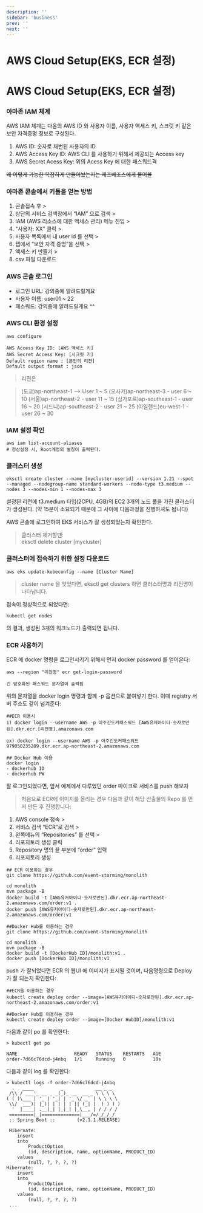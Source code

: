 ```yaml
---
description: ''
sidebar: 'business'
prev: ''
next: ''
---
```


# AWS Cloud Setup(EKS, ECR 설정)

# AWS Cloud Setup(EKS, ECR 설정)

### 아마존 IAM 체계
AWS IAM 체계는 다음의 AWS ID 와 사용자 이름, 사용자 액세스 키, 스크릿 키 같은 보안 자격증명 정보로 구성된다. 
1. AWS ID:  숫자로 채번된 사용자의 ID 
1. AWS Access Key ID:  AWS CLI 를 사용하기 위해서 제공되는 Access key
1. AWS Secret Acess Key: 위의 Acess Key 에 대한 패스워드격

~~왜 이렇게 가능한 복잡하게 만들어놨는지는 제프베조스에게 물어볼~~

### 아마존 콘솔에서 키들을 얻는 방법
1. 콘솔접속 후 > 
2. 상단의 서비스 검색창에서 “IAM” 으로 검색 > 
3. IAM (AWS 리소스에 대한 액세스 관리) 메뉴 진입 >
4.  "사용자: XX" 클릭 >
5.  사용자 목록에서 내 user id 를 선택 > 
6.  탭에서 “보안 자격 증명”을 선택 > 
7.  액세스 키 만들기 > 
8.  csv 파일 다운로드 

### AWS 콘솔 로그인
- 로그인 URL: 강의중에 알려드릴게요
- 사용자 이름: user01 ~ 22
- 패스워드:  강의중에 알려드릴게요 ^^

### AWS CLI 환경 설정
```
aws configure

AWS Access Key ID: [AWS 액세스 키]
AWS Secret Access Key: [시크릿 키]
Default region name : [본인의 리젼]
Default output format : json
```
> 리젼은 

> (도쿄)ap-northeast-1 --> User 1 ~ 5
> (오사카)ap-northeast-3 - user 6 ~ 10 
> (서울)ap-northeast-2 - user 11 ~ 15
> (싱가포르)ap-southeast-1 - user 16 ~ 20
> (시드니)ap-southeast-2 - user 21 ~ 25
> (아일랜드)eu-west-1 - user 26 ~ 30

### IAM 설정 확인
```
aws iam list-account-aliases
# 정상설정 시, Root계정의 별칭이 출력된다.
```

### 클러스터 생성
```
eksctl create cluster --name [mycluster-userid] --version 1.21 --spot --managed --nodegroup-name standard-workers --node-type t3.medium --nodes 3 --nodes-min 1 --nodes-max 3
```

설정된 리전에 t3.medium 타입(2CPU, 4GB)의 EC2 3개의 노드 풀을 가진 클러스터가  생성된다.
(약 15분이 소요되기 때문에 그 사이에 다음과정을 진행하셔도 됩니다)

AWS 콘솔에 로그인하여 EKS 서비스가 잘 생성되었는지 확인한다.

> 클러스터 제거할땐:  
>  eksctl delete cluster [mycluster]

### 클러스터에 접속하기 위한 설정 다운로드
```
aws eks update-kubeconfig --name [Cluster Name]
```
> cluster name 을 잊었다면, eksctl get clusters 하면 클러스터명과 리전명이 나타납니다.

접속이 정상적으로 되었다면:

```
kubectl get nodes
```
의 결과, 생성된 3개의 워크노드가 출력되면  됩니다.


### ECR 사용하기

ECR 에 docker 명령을 로그인시키기 위해서 먼저 docker password 를 얻어온다:  
```
aws --region "리전명" ecr get-login-password 

긴 암호화된 패스워드 문자열이 출력됨
```

위의 문자열을 docker login 명령과 함께 -p 옵션으로 붙여넣기 한다. 이때 registry 서버 주소도 같이 넘겨준다:

```
##ECR 이용시
1) docker login --username AWS -p 아주긴도커패스워드 [AWS유저아이디-숫자로만된].dkr.ecr.[리전명].amazonaws.com

ex) docker login --username AWS -p 아주긴도커패스워드 979050235289.dkr.ecr.ap-northeast-2.amazonaws.com

## Docker Hub 이용
docker login
- dockerhub ID
- dockerhub PW
```

잘 로그인되었다면, 앞서 예제에서 다루었던 order 마이크로 서비스를 push 해보자

> 처음으로 ECR에 이미지를 올리는 경우 다음과 같이 해당 산출물의 Repo 를 먼저 만든 후 진행합니다:


1. AWS console 접속 > 
2. 서비스 검색 “ECR”로 검색 > 
3. 왼쪽메뉴의 “Repositories” 를 선택 > 
4. 리포지토리 생성 클릭 
5. Repository 명의 끝 부분에 “order” 입력
6. 리포지토리 생성


```
## ECR 이용하는 경우
git clone https://github.com/event-storming/monolith

cd monolith
mvn package -B
docker build -t [AWS유저아이디-숫자로만된].dkr.ecr.ap-northeast-2.amazonaws.com/order:v1 .
docker push [AWS유저아이디-숫자로만된].dkr.ecr.ap-northeast-2.amazonaws.com/order:v1

##Docker Hub를 이용하는 경우 
git clone https://github.com/event-storming/monolith

cd monolith
mvn package -B
docker build -t [DockerHub ID]/monolith:v1 .
docker push [DockerHub ID]/monolith:v1

```

push 가 잘되었다면 ECR 의 웹UI 에 이미지가 표시될 것이며,  다음명령으로 Deploy 가 잘 되는지 확인한다:
```
##ECR을 이용하는 경우
kubectl create deploy order --image=[AWS유저아이디-숫자로만된].dkr.ecr.ap-northeast-2.amazonaws.com/order:v1

##Docker Hub를 이용하는 경우
kubectl create deploy order --image=[Docker HubID]/monolith:v1
```
다음과 같이 po 를 확인한다:
```
> kubectl get po

NAME                     READY   STATUS    RESTARTS   AGE
order-7d66c76dcd-j4nbq   1/1     Running   0          18s
```
다음과 같이 log 를 확인한다:
```
> kubectl logs -f order-7d66c76dcd-j4nbq
  .   ____          _            __ _ _
 /\\ / ___'_ __ _ _(_)_ __  __ _ \ \ \ \
( ( )\___ | '_ | '_| | '_ \/ _` | \ \ \ \
 \\/  ___)| |_)| | | | | || (_| |  ) ) ) )
  '  |____| .__|_| |_|_| |_\__, | / / / /
 =========|_|==============|___/=/_/_/_/
 :: Spring Boot ::        (v2.1.1.RELEASE)
 
 Hibernate: 
    insert 
    into
        ProductOption
        (id, description, name, optionName, PRODUCT_ID) 
    values
        (null, ?, ?, ?, ?)
Hibernate: 
    insert 
    into
        ProductOption
        (id, description, name, optionName, PRODUCT_ID) 
    values
        (null, ?, ?, ?, ?)
 ...

```